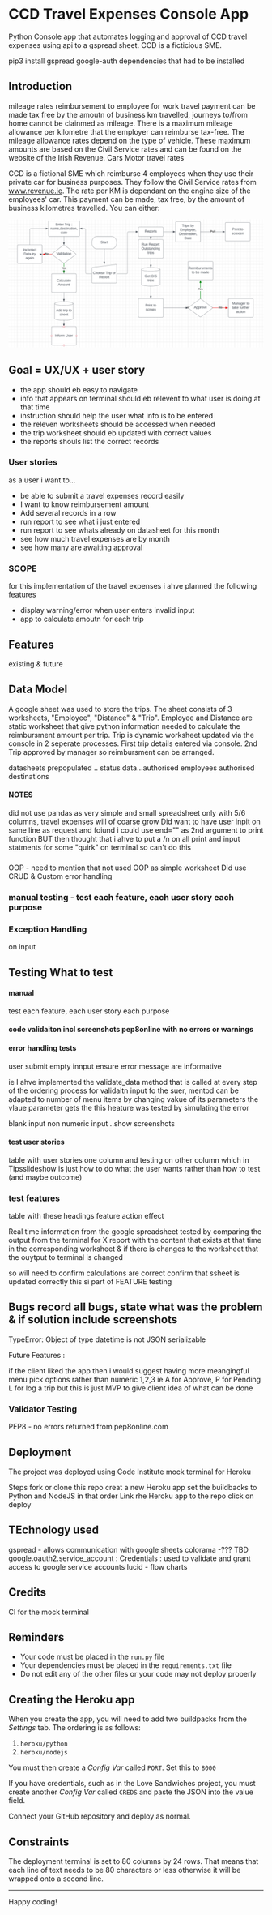
# CCD Travel Expenses Console App

Python Console app that automates logging and approval of CCD travel expenses using api to a gspread sheet.  CCD is a ficticious SME.

 pip3 install gspread google-auth dependencies that had to be installed

## Introduction
mileage rates
reimbursement to employee for work travel
payment can be made tax free by the amoutn of business km travelled, journeys to/from home cannot be clainmed as mileage.
There is a maximum mileage allowance per kilometre that the employer can reimburse tax-free. The mileage allowance rates depend on the type of vehicle. These maximum amounts are based on the Civil Service rates and can be found on the website of the Irish Revenue. Cars Motor travel rates 

CCD is a fictional SME which reimburse 4 employees when they use their private car for business purposes. They follow the Civil Service rates from www.revenue.ie. The rate per KM is dependant on the engine size of the employees' car.
This payment can be made, tax free, by the amount of business kilometres travelled. You can either:

![Inital Flowchart](docs/flowchart.PNG)

## Goal = UX/UX + user story

*  the app should eb easy to navigate
* info that appears on terminal should eb relevent to what user is doing at that time
* instruction should help the user what info is to be entered
*  the releven worksheets should be accessed when needed
* the trip worksheet should eb updated with correct values
* the reports shouls list the correct records

### User stories 

as a user i want to...

* be able to submit a travel expenses record easily
* I want to know reimbursement amount
* Add several records in a row
* run report to see what i just entered
* run report to see whats already on datasheet for this month
* see how much travel expenses are by month
* see how many are awaiting approval

### SCOPE
for this implementation of the travel expenses i ahve planned the following features
* display warning/error when user enters invalid input
* app to calculate amoutn for each trip


## Features
existing & future
## Data Model
A google sheet was used to store the trips. The sheet consists of 3 worksheets, "Employee", "Distance" & "Trip".  Employee and Distance are static worksheet that give python information needed to calculate the reimbursment amount per trip. Trip is dynamic worksheet updated via the console in 2 seperate processes.  First trip details entered via console. 2nd Trip approved by manager so reimbursment can be arranged.

datasheets prepopulated .. status data...authorised employees authorised destinations
#### NOTES
did not use pandas as very simple and small spreadsheet only with 5/6 columns, travel expenses will of coarse grow 
Did want to have user inpit on same line as request and foiund i could use end="" as 2nd argument to print function BUT then thought that i ahve to put a /n on all print and input statments for some "quirk" on terminal so can't do this
###
OOP - need to mention that not used OOP as simple worksheet
Did use CRUD & Custom error handling

### manual testing - test each feature, each user story each purpose
### Exception Handling
on input

## Testing What to test 
#### manual
 test each feature, each user story each purpose
#### code validaiton incl screenshots pep8online with no errors or warnings
#### error handling tests
user submit empty innput
ensure error message are informative

ie
I ahve implemented the validate_data method that is called at every step of the ordering process for validaitn input fo the suer, mentod can be adapted to number of menu items by changing vakue of its parameters
the vlaue parameter gets the 
this heature was tested by simulating the error

blank input
non numeric input
..show screenshots
#### test user stories
table with user stories one column and testing on other column which in Tipsslideshow is just how to do what the user wants rather than how to test (and maybe outcome)

### test features

table with these headings
feature action effect

Real time information from the google spreadsheet
tested by comparing the output from the terminal for X report with the content that exists at that time in the corresponding worksheet
 & if there is changes to the worksheet that the ouytput to terminal is changed

 so will need to confirm calculations are correct
 confirm that ssheet is updated correctly
 this si part of FEATURE testing




## Bugs record all bugs, state what was the problem & if solution include screenshots


TypeError: Object of type datetime is not JSON serializable

Future Features :

if the client liked the app then i would suggest having more meangingful menu pick options  rather than numeric 1,2,3 ie A for Approve, P for Pending L for log a trip
but this is just MVP to give client idea of what can be done

### Validator Testing
PEP8 - no errors returned from pep8online.com

## Deployment
The project was deployed using Code Institute mock terminal for Heroku

Steps
fork or clone this repo
creat a new Heroku app
set the buildbacks to Python and NodeJS in that order
Link rhe Heroku app to the repo
click on deploy

## TEchnology used

gspread - allows communication with google sheets
colorama -??? TBD
google.oauth2.service_account : Credentials : used to validate and grant access to google service accounts
lucid - flow charts

## Credits
CI for the mock terminal



## Reminders

* Your code must be placed in the `run.py` file
* Your dependencies must be placed in the `requirements.txt` file
* Do not edit any of the other files or your code may not deploy properly

## Creating the Heroku app

When you create the app, you will need to add two buildpacks from the _Settings_ tab. The ordering is as follows:

1. `heroku/python`
2. `heroku/nodejs`

You must then create a _Config Var_ called `PORT`. Set this to `8000`

If you have credentials, such as in the Love Sandwiches project, you must create another _Config Var_ called `CREDS` and paste the JSON into the value field.

Connect your GitHub repository and deploy as normal.

## Constraints

The deployment terminal is set to 80 columns by 24 rows. That means that each line of text needs to be 80 characters or less otherwise it will be wrapped onto a second line.

-----
Happy coding!